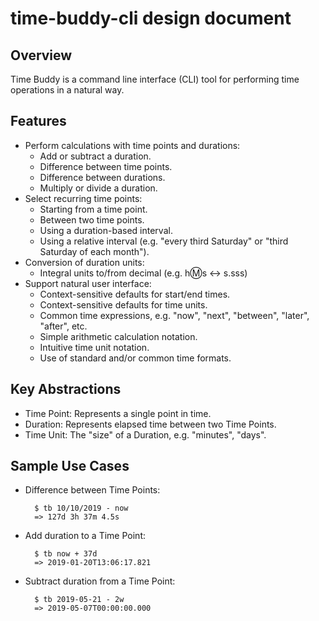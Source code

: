 # time-buddy-cli design document

## Overview

Time Buddy is a command line interface (CLI) tool for performing time operations in a natural way.

## Features

- Perform calculations with time points and durations:
  - Add or subtract a duration.
  - Difference between time points.
  - Difference between durations.
  - Multiply or divide a duration.
- Select recurring time points:
  - Starting from a time point.
  - Between two time points.
  - Using a duration-based interval.
  - Using a relative interval (e.g. "every third Saturday" or "third Saturday of each month").
- Conversion of duration units:
  - Integral units to/from decimal (e.g. h:m:s <-> s.sss)
- Support natural user interface:
  - Context-sensitive defaults for start/end times.
  - Context-sensitive defaults for time units.
  - Common time expressions, e.g. "now", "next", "between", "later", "after", etc.
  - Simple arithmetic calculation notation.
  - Intuitive time unit notation.
  - Use of standard and/or common time formats.

## Key Abstractions

- Time Point: Represents a single point in time.
- Duration: Represents elapsed time between two Time Points.
- Time Unit: The "size" of a Duration, e.g. "minutes", "days".

## Sample Use Cases

- Difference between Time Points:

  ```shell
    $ tb 10/10/2019 - now
    => 127d 3h 37m 4.5s
  ```

- Add duration to a Time Point:

  ```shell
    $ tb now + 37d
    => 2019-01-20T13:06:17.821
  ```

- Subtract duration from a Time Point:

  ```shell
    $ tb 2019-05-21 - 2w
    => 2019-05-07T00:00:00.000
  ```


